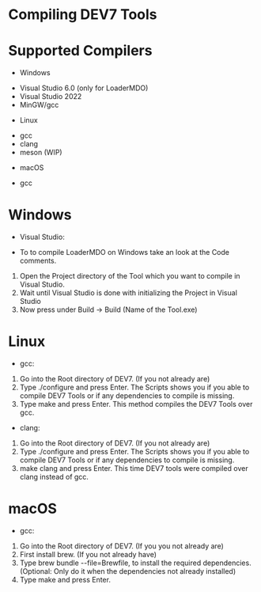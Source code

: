 # Compiling DEV7 Tools

# Supported Compilers
- Windows
* Visual Studio 6.0 (only for LoaderMDO)
* Visual Studio 2022
* MinGW/gcc

- Linux
* gcc
* clang
* meson (WIP)

- macOS
* gcc

# Windows
- Visual Studio:
* To to compile LoaderMDO on Windows take an look at the Code comments.

1. Open the Project directory of the Tool which you want to compile in Visual Studio.
2. Wait until Visual Studio is done with initializing the Project in Visual Studio
3. Now press under Build -> Build (Name of the Tool.exe)


# Linux
- gcc:
1. Go into the Root directory of DEV7. (If you not already are)
2. Type ./configure and press Enter. The Scripts shows you if you able to compile DEV7 Tools or if any dependencies to compile is missing.
3. Type make and press Enter. This method compiles the DEV7 Tools over gcc.

- clang:
1. Go into the Root directory of DEV7. (If you not already are)
2. Type ./configure and press Enter. The Scripts shows you if you able to compile DEV7 Tools or if any dependencies to compile is missing.
3. make clang and press Enter. This time DEV7 tools were compiled over clang instead of gcc.

# macOS
- gcc:
1. Go into the Root directory of DEV7. (If you you not already are) 
2. First install brew. (If you not already have)
3. Type brew bundle --file=Brewfile, to install the required dependencies. (Optional: Only do it when the dependencies not already installed)
4. Type make and press Enter. 